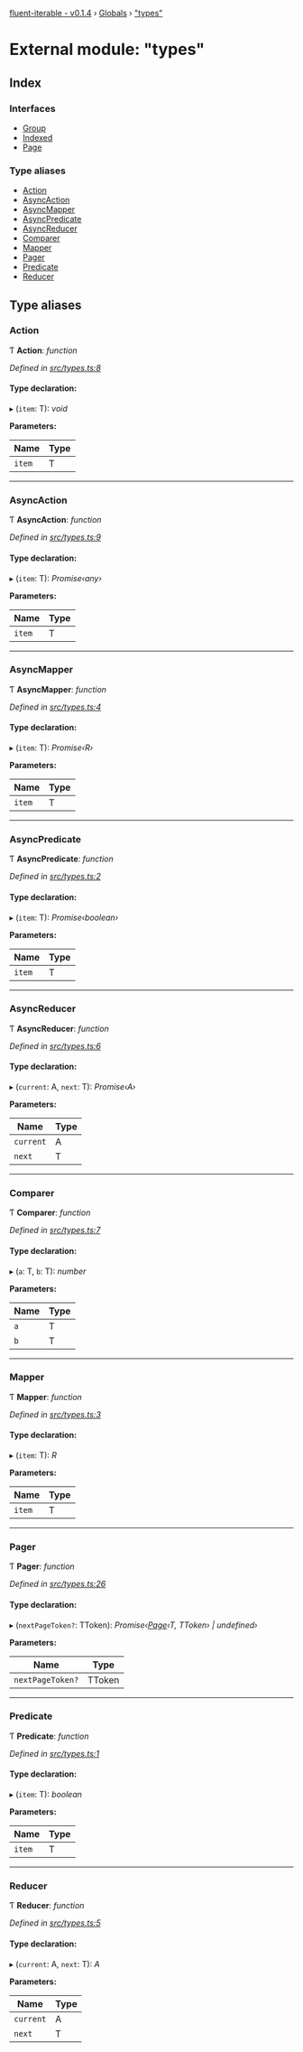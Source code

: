 [fluent-iterable - v0.1.4](../README.md) › [Globals](../globals.md) › ["types"](_types_.md)

# External module: "types"

## Index

### Interfaces

* [Group](../interfaces/_types_.group.md)
* [Indexed](../interfaces/_types_.indexed.md)
* [Page](../interfaces/_types_.page.md)

### Type aliases

* [Action](_types_.md#action)
* [AsyncAction](_types_.md#asyncaction)
* [AsyncMapper](_types_.md#asyncmapper)
* [AsyncPredicate](_types_.md#asyncpredicate)
* [AsyncReducer](_types_.md#asyncreducer)
* [Comparer](_types_.md#comparer)
* [Mapper](_types_.md#mapper)
* [Pager](_types_.md#pager)
* [Predicate](_types_.md#predicate)
* [Reducer](_types_.md#reducer)

## Type aliases

###  Action

Ƭ **Action**: *function*

*Defined in [src/types.ts:8](https://github.com/kataik/fluent-iterable/blob/bc60f04/src/types.ts#L8)*

#### Type declaration:

▸ (`item`: T): *void*

**Parameters:**

Name | Type |
------ | ------ |
`item` | T |

___

###  AsyncAction

Ƭ **AsyncAction**: *function*

*Defined in [src/types.ts:9](https://github.com/kataik/fluent-iterable/blob/bc60f04/src/types.ts#L9)*

#### Type declaration:

▸ (`item`: T): *Promise‹any›*

**Parameters:**

Name | Type |
------ | ------ |
`item` | T |

___

###  AsyncMapper

Ƭ **AsyncMapper**: *function*

*Defined in [src/types.ts:4](https://github.com/kataik/fluent-iterable/blob/bc60f04/src/types.ts#L4)*

#### Type declaration:

▸ (`item`: T): *Promise‹R›*

**Parameters:**

Name | Type |
------ | ------ |
`item` | T |

___

###  AsyncPredicate

Ƭ **AsyncPredicate**: *function*

*Defined in [src/types.ts:2](https://github.com/kataik/fluent-iterable/blob/bc60f04/src/types.ts#L2)*

#### Type declaration:

▸ (`item`: T): *Promise‹boolean›*

**Parameters:**

Name | Type |
------ | ------ |
`item` | T |

___

###  AsyncReducer

Ƭ **AsyncReducer**: *function*

*Defined in [src/types.ts:6](https://github.com/kataik/fluent-iterable/blob/bc60f04/src/types.ts#L6)*

#### Type declaration:

▸ (`current`: A, `next`: T): *Promise‹A›*

**Parameters:**

Name | Type |
------ | ------ |
`current` | A |
`next` | T |

___

###  Comparer

Ƭ **Comparer**: *function*

*Defined in [src/types.ts:7](https://github.com/kataik/fluent-iterable/blob/bc60f04/src/types.ts#L7)*

#### Type declaration:

▸ (`a`: T, `b`: T): *number*

**Parameters:**

Name | Type |
------ | ------ |
`a` | T |
`b` | T |

___

###  Mapper

Ƭ **Mapper**: *function*

*Defined in [src/types.ts:3](https://github.com/kataik/fluent-iterable/blob/bc60f04/src/types.ts#L3)*

#### Type declaration:

▸ (`item`: T): *R*

**Parameters:**

Name | Type |
------ | ------ |
`item` | T |

___

###  Pager

Ƭ **Pager**: *function*

*Defined in [src/types.ts:26](https://github.com/kataik/fluent-iterable/blob/bc60f04/src/types.ts#L26)*

#### Type declaration:

▸ (`nextPageToken?`: TToken): *Promise‹[Page](../interfaces/_types_.page.md)‹T, TToken› | undefined›*

**Parameters:**

Name | Type |
------ | ------ |
`nextPageToken?` | TToken |

___

###  Predicate

Ƭ **Predicate**: *function*

*Defined in [src/types.ts:1](https://github.com/kataik/fluent-iterable/blob/bc60f04/src/types.ts#L1)*

#### Type declaration:

▸ (`item`: T): *boolean*

**Parameters:**

Name | Type |
------ | ------ |
`item` | T |

___

###  Reducer

Ƭ **Reducer**: *function*

*Defined in [src/types.ts:5](https://github.com/kataik/fluent-iterable/blob/bc60f04/src/types.ts#L5)*

#### Type declaration:

▸ (`current`: A, `next`: T): *A*

**Parameters:**

Name | Type |
------ | ------ |
`current` | A |
`next` | T |
